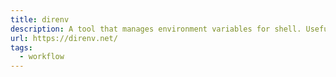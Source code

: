 ```yaml
---
title: direnv
description: A tool that manages environment variables for shell. Usefull to autoload scoped secrets and other environment variables per project based on the directory.
url: https://direnv.net/
tags:
  - workflow
---
```

